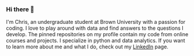 ### Hi there 👋
I'm Chris, an undergraduate student at Brown University with a passion for coding. I love to play around with data and find answers to the questions I develop. The pinned repositories on my profile contain my code from online courses and projects. I specialize in python and data analytics. If you want to learn more about me and what I do, check out my 
[LinkedIn](linkedin.com/in/chris-chae-231a2518a/) page.

<!--
**chrischae2020/chrischae2020** is a ✨ _special_ ✨ repository because its `README.md` (this file) appears on your GitHub profile.

Here are some ideas to get you started:

- 🔭 I’m currently working on ...
- 🌱 I’m currently learning ...
- 👯 I’m looking to collaborate on ...
- 🤔 I’m looking for help with ...
- 💬 Ask me about ...
- 📫 How to reach me: ...
- 😄 Pronouns: ...
- ⚡ Fun fact: ...
-->
